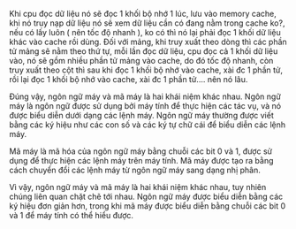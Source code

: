 

Khi cpu đọc dữ liệu nó sẽ đọc 1 khối bộ nhớ 1 lúc, lưu vào memory cache, 
khi nó truy nạp dữ liệu nó sẽ xem dữ liệu cần có đang nằm trong cache ko?, 
nếu có lấy luôn ( nên tốc độ nhanh ), ko có thì nó lại phải đọc 1 khối dữ liệu khác vào cache rồi dùng. 
Đối với mảng, khi truy xuất theo dòng thì các phần tử mảng sẽ nằm theo thứ tự, mỗi lần đọc dữ liệu, 
cpu đọc cả 1 khối dữ liệu vào, nó sẽ gồm nhiều phần tử mảng vào cache, do đó tốc độ nhanh, 
còn truy xuất theo cột thì sau khi đọc 1 khối bộ nhớ vào cache, xài đc 1 phần tử, rồi lại đọc 1 khối bộ nhớ vào cache, 
xài đc 1 phần tử.... nên nó lâu.


Đúng vậy, ngôn ngữ máy và mã máy là hai khái niệm khác nhau. Ngôn ngữ máy là ngôn ngữ được sử dụng bởi máy tính để thực hiện các tác vụ, và nó được biểu diễn dưới dạng các lệnh máy. Ngôn ngữ máy thường được viết bằng các ký hiệu như các con số và các ký tự chữ cái để biểu diễn các lệnh máy.

Mã máy là mã hóa của ngôn ngữ máy bằng chuỗi các bit 0 và 1, được sử dụng để thực hiện các lệnh máy trên máy tính. Mã máy được tạo ra bằng cách chuyển đổi các lệnh máy từ ngôn ngữ máy sang dạng nhị phân.

Vì vậy, ngôn ngữ máy và mã máy là hai khái niệm khác nhau, tuy nhiên chúng liên quan chặt chẽ tới nhau. Ngôn ngữ máy được biểu diễn bằng các ký hiệu đơn giản hơn, trong khi mã máy được biểu diễn bằng chuỗi các bit 0 và 1 để máy tính có thể hiểu được.